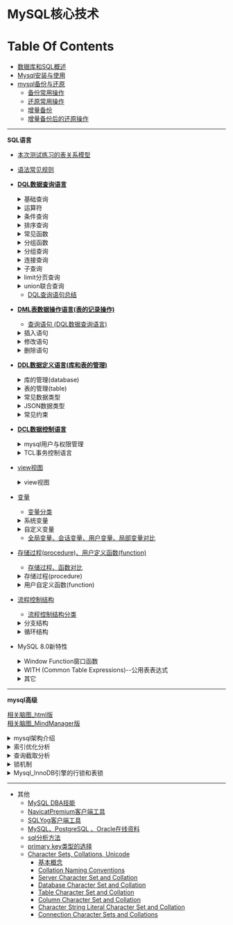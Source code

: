 MySQL核心技术
==


# Table Of Contents
* [数据库和SQL概述](md/数据库和SQL概述.md)
* [Mysql安装与使用](md/Mysql安装与使用.md)
* [mysql备份与还原](md/mysql备份与还原.md)
    * [备份常用操作](md/mysql备份与还原.md#备份常用操作)
    * [还原常用操作](md/mysql备份与还原.md#还原常用操作)
    * [增量备份](md/mysql备份与还原.md#增量备份)
    * [增量备份后的还原操作](md/mysql备份与还原.md#增量备份后的还原操作) 

---

**SQL语言**
* [本次测试练习的表关系模型](/md/1_01_sql常见规则_测试表模型.md#本次测试练习的表关系模型)
* [语法常见规则](md/1_01_sql常见规则_测试表模型.md#语法常见规则)
* [**DQL数据查询语言**](md/2_01_DQL数据查询语言.基础查询.md)
    <details>
    <summary>基础查询</summary>
    
    * [基础查询](md/2_01_DQL数据查询语言.基础查询.md#基础查询)
        * [基本语法](md/2_01_DQL数据查询语言.基础查询.md#基本语法)
        * [查询表中的单个字段](md/2_01_DQL数据查询语言.基础查询.md#查询表中的单个字段)
        * [查询表中的多个字段](md/2_01_DQL数据查询语言.基础查询.md#查询表中的多个字段)
        * [查询表中的所有字段](md/2_01_DQL数据查询语言.基础查询.md#查询表中的所有字段)
        * [查询常量值](md/2_01_DQL数据查询语言.基础查询.md#查询常量值)
        * [查询表达式](md/2_01_DQL数据查询语言.基础查询.md#查询表达式)
        * [查询函数](md/2_01_DQL数据查询语言.基础查询.md#查询函数)
        * [起别名](md/2_01_DQL数据查询语言.基础查询.md#起别名)
        * [distinct去重](md/2_01_DQL数据查询语言.基础查询.md#distinct去重)
        * [+的作用](md/2_01_DQL数据查询语言.基础查询.md#的作用)
    </details>
    
    <details>
        <summary>运算符</summary>
    
    * [算数运算符](md/1_02_运算符.md#算数运算符)
    * [比较运算符](md/1_02_运算符.md#比较运算符)
    * [逻辑运算符](md/1_02_运算符.md#逻辑运算符)
    * [位运算符](md/1_02_运算符.md#位运算符)
    * [赋值运算符](md/1_02_运算符.md#赋值运算符)
    * [运算符的优先级](md/1_02_运算符.md#运算符的优先级) 
    </details>
        
    <details>
    <summary>条件查询</summary>
    
    * [条件查询](md/2_02_DQL数据查询语言.条件查询.md#条件查询)
        * [条件查询分类 >, <, =, <>, !=, >=, <=, <=>; and, or, not; like, between A and B, in (set), is null, is not null](md/2_02_DQL数据查询语言.条件查询.md#条件查询分类)
        * [按条件表达式筛选](md/2_02_DQL数据查询语言.条件查询.md#按条件表达式筛选)
        * [按逻辑表达式筛选](md/2_02_DQL数据查询语言.条件查询.md#按逻辑表达式筛选)
        * [模糊查询](md/2_02_DQL数据查询语言.条件查询.md#模糊查询)
            * [escape '标识符' 显示指定转义](md/2_02_DQL数据查询语言.条件查询.md#模糊查询)
    </details>
    
    <details>
    <summary>排序查询</summary>
     
    * [排序查询](md/2_03_DQL数据查询语言.排序查询.md)
        * [排序查询语法](md/2_03_DQL数据查询语言.排序查询.md#排序查询语法)
    </details>
        
    <details>
    <summary>常见函数</summary>
        
    * [函数概念](md/2_04_DQL数据查询语言.常见函数.md#函数概念)
    * [函数分类](md/2_04_DQL数据查询语言.常见函数.md#函数分类)
    * [单行函数](md/2_04_DQL数据查询语言.常见函数.md#单行函数)
        * [字符串函数](md/2_04_DQL数据查询语言.常见函数.md#字符串函数)
        * [数值函数](md/2_04_DQL数据查询语言.常见函数.md#数值函数)
            * [数值基本函数](md/2_04_DQL数据查询语言.常见函数.md#数值基本函数)
            * [角度与弧度互转函数](md/2_04_DQL数据查询语言.常见函数.md#角度与弧度互转函数)
            * [三角函数](md/2_04_DQL数据查询语言.常见函数.md#三角函数)
            * [指数与对数函数](md/2_04_DQL数据查询语言.常见函数.md#指数与对数函数)
            * [进制间的转换函数](md/2_04_DQL数据查询语言.常见函数.md#进制间的转换函数)
        * [日期、时间函数](md/2_04_DQL数据查询语言.常见函数.md#日期时间函数)
            * [日期、时间函数](md/2_04_DQL数据查询语言.常见函数.md#日期时间函数)
            * [日期与时间戳的转换](md/2_04_DQL数据查询语言.常见函数.md#日期与时间戳的转换)
            * [获取月份、星期、星期数、天数等函数](md/2_04_DQL数据查询语言.常见函数.md#获取月份星期星期数天数等函数)
            * [日期的操作函数](md/2_04_DQL数据查询语言.常见函数.md#日期的操作函数)
            * [计算日期和时间的函数](md/2_04_DQL数据查询语言.常见函数.md#计算日期和时间的函数)
            * [日期、时间的格式化与解析](md/2_04_DQL数据查询语言.常见函数.md#日期时间的格式化与解析)
            * [format匹配模式字母定义](md/2_04_DQL数据查询语言.常见函数.md#format匹配模式字母定义)
        * [MySql信息函数](md/2_04_DQL数据查询语言.常见函数.md#MySql信息函数)
        * [其他函数](md/2_04_DQL数据查询语言.常见函数.md#其他函数)
        * [流程分支控制函数](md/2_04_DQL数据查询语言.常见函数.md#流程分支控制函数)
    </details>
    
    <details>
    <summary>分组函数</summary>
    
    * [分组函数（聚合函数）](md/2_05_DQL数据查询语言.分组函数.md)
        * [分组函数概念与功能](md/2_05_DQL数据查询语言.分组函数.md#分组函数概念与功能)
        * [分组函数概览与总结 SUM, AVG, MAX, MIN, COUNT](md/2_05_DQL数据查询语言.分组函数.md#分组函数概览与总结)
        * [count(*)与count(id)与count(字段)](md/2_05_DQL数据查询语言.分组函数.md#count与countid与count字段)
    </details>
    
    <details>
    <summary>分组查询</summary>
    
    * [分组查询](md/2_06_DQL数据查询语言.分组查询.md)
        * [分组查询语法, group by \[having\]](md/2_06_DQL数据查询语言.分组查询.md#分组查询语法)
        * [分组查询特点](md/2_06_DQL数据查询语言.分组查询.md#分组查询特点)
        * [分组前筛选 where、分组后筛选比较having](md/2_06_DQL数据查询语言.分组查询.md#分组前筛选分组后筛选比较)
        * [分组查询示例](md/2_06_DQL数据查询语言.分组查询.md#分组查询示例)
        * [MySQL获取分组后的top 1和top N记录方法](./exercise/MySQL获取分组后的top%201和top%20N记录.sql)
    </details>
    
    <details>
    <summary>连接查询</summary>
    
    * [连接查询](md/2_07_DQL数据查询语言.连接查询.md)
        * [连接查询分类](md/2_07_DQL数据查询语言.连接查询.md#连接查询分类)
        * [SQL-92连接语法(仅支持内连接)](md/2_07_DQL数据查询语言.连接查询.md#SQL-92连接语法仅支持内连接)
            * [SQL-92语法](md/2_07_DQL数据查询语言.连接查询.md#SQL-92语法)
            * [笛卡尔乘积现象(交叉连接)](md/2_07_DQL数据查询语言.连接查询.md#笛卡尔乘积现象交叉连接)
            * [等值连接](md/2_07_DQL数据查询语言.连接查询.md#等值连接)
            * [非等值连接](md/2_07_DQL数据查询语言.连接查询.md#非等值连接)
            * [自连接(自身内连接)](md/2_07_DQL数据查询语言.连接查询.md#自连接自身内连接)
        * [SQL:1999连接语法](md/2_07_DQL数据查询语言.连接查询.md#SQL1999连接语法)
            * [SQL-92与SQL:1999对比](md/2_07_DQL数据查询语言.连接查询.md#SQL-92与SQL1999对比)
            * [SQL:1999连接语法结构](md/2_07_DQL数据查询语言.连接查询.md#SQL1999连接语法结构)
            * [SQL:1999连接类型分类](md/2_07_DQL数据查询语言.连接查询.md#SQL1999连接类型分类)
            * [内连接](md/2_07_DQL数据查询语言.连接查询.md#内连接)
                * [SQL:1999内连特点](md/2_07_DQL数据查询语言.连接查询.md#SQL1999内连特点)
            * [外连接](md/2_07_DQL数据查询语言.连接查询.md#外连接)
                * [外连接特点](md/2_07_DQL数据查询语言.连接查询.md#外连接特点)
            * [全外连接](md/2_07_DQL数据查询语言.连接查询.md#全外连接)
                * [full outer join全外连接替代方案](md/2_07_DQL数据查询语言.连接查询.md#full-outer-join全外连接替代方案)
            * [交叉链接(即笛卡尔乘积)](md/2_07_DQL数据查询语言.连接查询.md#交叉链接即笛卡尔乘积)
        * [连接查询总结](md/2_07_DQL数据查询语言.连接查询.md#连接查询总结)
    </details>
    
    <details>
    <summary>子查询</summary>
    
    * [子查询](md/2_08_DQL数据查询语言.子查询.md)
        * [子查询分类](md/2_08_DQL数据查询语言.子查询.md#子查询分类)
        * [where或having后面](md/2_08_DQL数据查询语言.子查询.md#where或having后面)
            * [where或having后面子查询特点, in/not in,  any/some,  all](md/2_08_DQL数据查询语言.子查询.md#where或having后面子查询特点)
            * [标量子查询](md/2_08_DQL数据查询语言.子查询.md#标量子查询)
            * [列子查询](md/2_08_DQL数据查询语言.子查询.md#列子查询)
            * [行子查询](md/2_08_DQL数据查询语言.子查询.md#行子查询)
        * [select后面](md/2_08_DQL数据查询语言.子查询.md#select后面)
        * [from后面](md/2_08_DQL数据查询语言.子查询.md#from后面)
        * [exists后面](md/2_08_DQL数据查询语言.子查询.md#exists后面)
    </details>
    
    <details>
    <summary>limit分页查询</summary>
    
    * [limit分页查询](md/2_09_DQL数据查询语言.分页查询.md)
        * [分页查询语法](md/2_09_DQL数据查询语言.分页查询.md#分页查询语法)
        * [分页查询特点](md/2_09_DQL数据查询语言.分页查询.md#分页查询特点)
        * [分页查询案例](md/2_09_DQL数据查询语言.分页查询.md#分页查询案例)
    </details>
    
    <details>
    <summary>union联合查询</summary>
    
    * [union联合查询](md/2_10_DQL数据查询语言.union联合查询_DQL查询语句总结.md)
        * [union联合查询语法](md/2_10_DQL数据查询语言.union联合查询_DQL查询语句总结.md#union联合查询语法)
        * [union联合查询语法应用场景](md/2_10_DQL数据查询语言.union联合查询_DQL查询语句总结.md#union联合查询语法应用场景)
        * [union联合查询特点](md/2_10_DQL数据查询语言.union联合查询_DQL查询语句总结.md#union联合查询特点)
        * [union联合查询案例](md/2_10_DQL数据查询语言.union联合查询_DQL查询语句总结.md#union联合查询案例)
    </details>
    
    * [DQL查询语句总结](md/2_10_DQL数据查询语言.union联合查询_DQL查询语句总结.md#DQL查询语句总结)
* [**DML表数据操作语言(表的记录操作)**](md/3_01_DML表数据操作语言.md)
    * [查询语句 (DQL数据查询语言)](md/2_01_DQL数据查询语言.基础查询.md)
    
    <details>
    <summary>插入语句</summary>
    
    * [插入语句](md/3_01_DML表数据操作语言.md#插入语句)
        * [values多行插入](md/3_01_DML表数据操作语言.md#values多行插入)
        * [set单行插入](md/3_01_DML表数据操作语言.md#set单行插入)
        * [values多行插入、set单行插入对比](md/3_01_DML表数据操作语言.md#values多行插入set单行插入对比)
    </details>
    
    <details>
    <summary>修改语句</summary>
    
    * [修改语句](md/3_01_DML表数据操作语言.md#修改语句)
        * [修改表数据语法](md/3_01_DML表数据操作语言.md#修改表数据语法)
        * [单表修改记录示例](md/3_01_DML表数据操作语言.md#单表修改记录示例)
        * [多表连接修改记录示例](md/3_01_DML表数据操作语言.md#多表连接修改记录示例)
    </details>
    
    <details>
    <summary>删除语句</summary>
    
    * [删除语句](md/3_01_DML表数据操作语言.md#删除语句)
        * [delete删除记录语法](md/3_01_DML表数据操作语言.md#delete删除记录语法)
        * [truncate清空表删除所有记录](md/3_01_DML表数据操作语言.md#truncate清空表删除所有记录)
        * [delete删除记录示例](md/3_01_DML表数据操作语言.md#delete删除记录示例)
        * [truncate清空表删除所有记录示例](md/3_01_DML表数据操作语言.md#truncate清空表删除所有记录示例)
        * [delete删除记录、truncate清空表删除所有记录对比](md/3_01_DML表数据操作语言.md#delete删除记录truncate清空表删除所有记录对比)
    </details>
    
* [**DDL数据定义语言(库和表的管理)**](md/4_01_DDL数据定义语言.库的管理.md)
    <details>
    <summary>库的管理(database)</summary>
    
    * [库的管理](md/4_01_DDL数据定义语言.库的管理.md)
        * [库的创建](md/4_01_DDL数据定义语言.库的管理.md#库的创建)
        * [库的修改](md/4_01_DDL数据定义语言.库的管理.md#库的修改)
        * [库的删除](md/4_01_DDL数据定义语言.库的管理.md#库的删除)
        * [查看库的创建sql](md/4_01_DDL数据定义语言.库的管理.md#查看库的创建sql)
    </details>
    
    <details>
    <summary>表的管理(table)</summary>
    
    * [表的管理](md/4_02_DDL数据定义语言.表的管理.md)
        * [COMMENT注释](md/4_02_DDL数据定义语言.表的管理.md#COMMENT注释)
        * [表的创建](md/4_02_DDL数据定义语言.表的管理.md#表的创建)
        * [表的修改](md/4_02_DDL数据定义语言.表的管理.md#表的修改)
        * [表的删除](md/4_02_DDL数据定义语言.表的管理.md#表的删除)
        * [表的复制](md/4_02_DDL数据定义语言.表的管理.md#表的复制)
        * [查看表的创建sql和表结构](md/4_02_DDL数据定义语言.表的管理.md#查看表的创建sql和表结构)
    * [temporary临时表](md/4_02_DDL数据定义语言.表的管理.md#temporary临时表)
    </details>
    
    <details>
    <summary>常见数据类型</summary>
    
    * [常见数据类型](md/4_03_DDL数据定义语言.常见数据类型.md)
        * [数据类型分类](md/4_03_DDL数据定义语言.常见数据类型.md#数据类型分类)
        * [整型](md/4_03_DDL数据定义语言.常见数据类型.md#整型)
            * [整型占用空间、值范围](md/4_03_DDL数据定义语言.常见数据类型.md#整型占用空间值范围)
            * [整型特点](md/4_03_DDL数据定义语言.常见数据类型.md#整型特点)
            * [整型示例](md/4_03_DDL数据定义语言.常见数据类型.md#整型示例)
        * [小数](md/4_03_DDL数据定义语言.常见数据类型.md#小数)
            * [小数分类](md/4_03_DDL数据定义语言.常见数据类型.md#小数分类)
            * [小数值范围](md/4_03_DDL数据定义语言.常见数据类型.md#小数值范围)
            * [小数示例](md/4_03_DDL数据定义语言.常见数据类型.md#小数示例)
        * [bit类型](md/4_03_DDL数据定义语言.常见数据类型.md#bit类型)
        * [字符型](md/4_03_DDL数据定义语言.常见数据类型.md#字符型)
            * [字符型分类](md/4_03_DDL数据定义语言.常见数据类型.md#字符型分类)
            * [char、varchar比较](md/4_03_DDL数据定义语言.常见数据类型.md#charvarchar比较)
        * [日期时间型](md/4_03_DDL数据定义语言.常见数据类型.md#日期时间型)
            * [日期时间型分类](md/4_03_DDL数据定义语言.常见数据类型.md#日期时间型分类)
            * [datetime、timestamp比较](md/4_03_DDL数据定义语言.常见数据类型.md#datetimetimestamp比较)
        * [java数据类型与mysql数据类型对应表](md/4_03_DDL数据定义语言.常见数据类型.md#java数据类型与mysql数据类型对应表)
    </details>
    
    <details>
    <summary>JSON数据类型</summary>
    
    * [初识mysql json](md/json_mysql.md)
        * [什么是mysql json](md/json_mysql.md#什么是mysql-json)
            * [json类型数据的使用场景](md/json_mysql.md#json类型数据的使用场景)
            * [示例](md/json_mysql.md#示例)
            * [包含json类型字段的表的设计原则](md/json_mysql.md#包含json类型字段的表的设计原则)
            * [json数据类型与json格式的字符串相比的优点](md/json_mysql.md#json数据类型与json格式的字符串相比的优点)
        * [docs](md/json_mysql.md#docs)
        * [以json值建立索引](md/json_mysql.md#以json值建立索引)
        * [建表](md/json_mysql.md#建表)
        * [插入JSON字段](md/json_mysql.md#插入JSON字段)
        * [以json字段内的某个值作为连接查询的条件](#以json字段内的某个值作为连接查询的条件)
        * [JSON字段值的CRUD(增查改删)](#JSON字段值的CRUD)
            * [插入JSON值](md/json_mysql.md#插入JSON值)
            * [查询JSON值](md/json_mysql.md#查询JSON值)
            * [更新JSON值](md/json_mysql.md#更新JSON值)
            * [删除JSON值](md/json_mysql.md#删除JSON值)
    * [JSON Function 列表参考](md/json_functions.md#JSON-Function-Reference)
    * [JSON path的表示](md/json_functions.md#JSON-path)
    * [Functions That Create JSON Values](md/json_functions.md#Functions-That-Create-JSON-Values)
        * [JSON_ARRAY()](md/json_functions.md#JSON_ARRAY)
        * [JSON_OBJECT()](md/json_functions.md#JSON_OBJECT)
        * [JSON_QUOTE()](md/json_functions.md#JSON_QUOTE)
    * [Functions That Search JSON Values](md/json_functions.md#Functions-That-Search-JSON-Values)
        * [column->path](md/json_functions.md#column-path)
        * [column->>path](md/json_functions.md#column-path)
        * [JSON_EXTRACT()](md/json_functions.md#JSON_EXTRACT)
        * [JSON_CONTAINS()](md/json_functions.md#JSON_CONTAINS)
        * [JSON_CONTAINS_PATH()](md/json_functions.md#JSON_CONTAINS_PATH)
        * [JSON_KEYS(json_doc[, path])](md/json_functions.md#JSON_KEYSjson_doc-path)
        * [类似JSON_VALUES()函数的SQL](md/json_functions.md#类似JSON_VALUES函数的SQL)
        * [JSON_OVERLAPS()](md/json_functions.md#JSON_OVERLAPS)
        * [JSON_SEARCH()](md/json_functions.md#JSON_SEARCH)
        * [JSON_VALUE()](md/json_functions.md#JSON_VALUE)
        * [value MEMBER OF(json_array)](md/json_functions.md#value-MEMBER-OFjson_array)
    * [Functions That Modify JSON Values](md/json_functions.md#Functions-That-Modify-JSON-Values)
        * [JSON_ARRAY_APPEND()](md/json_functions.md#JSON_ARRAY_APPEND)
        * [JSON_ARRAY_INSERT()](md/json_functions.md#JSON_ARRAY_INSERT)
        * [JSON_INSERT()](md/json_functions.md#JSON_INSERT)
        * [JSON_REPLACE()](md/json_functions.md#JSON_REPLACE)
        * [JSON_SET()](md/json_functions.md#JSON_SET)
        * [JSON_SET(), JSON_INSERT(), JSON_REPLACE()的对比](md/json_functions.md#JSON_SET-JSON_INSERT-JSON_REPLACE的对比)
        * [JSON_REMOVE()](md/json_functions.md#JSON_REMOVE)
        * [JSON_MERGE()](md/json_functions.md#JSON_MERGE)
        * [JSON_MERGE_PATCH()](md/json_functions.md#JSON_MERGE_PATCH)
        * [JSON_MERGE_PRESERVE()](md/json_functions.md#JSON_MERGE_PRESERVE)
        * [JSON_MERGE_PATCH()对比JSON_MERGE_PRESERVE()](md/json_functions.md#JSON_MERGE_PATCH对比JSON_MERGE_PRESERVE)
        * [JSON_UNQUOTE()](md/json_functions.md#JSON_UNQUOTE)
    * [Functions That Return JSON Value Attributes](md/json_functions.md#Functions-That-Return-JSON-Value-Attributes)
        * [JSON_DEPTH(json_doc)](md/json_functions.md#JSON_DEPTHjson_doc)
        * [JSON_LENGTH(json_doc[, path])](md/json_functions.md#JSON_LENGTHjson_doc-path)
        * [JSON_TYPE(json_val)](md/json_functions.md#JSON_TYPEjson_val)
        * [JSON_VALID(val)](md/json_functions.md#JSON_VALIDval)
    * [JSON Table Functions](md/json_functions.md#JSON-Table-Functions)
        * [JSON_TABLE()](md/json_functions.md#JSON_TABLE)
    * [JSON Schema Validation Functions](md/json_functions.md#JSON-Schema-Validation-Functions)
        * [JSON_SCHEMA_VALID()](md/json_functions.md#JSON_SCHEMA_VALID)
        * [JSON_SCHEMA_VALIDATION_REPORT()](md/json_functions.md#JSON_SCHEMA_VALIDATION_REPORT)
    * [JSON Utility Functions](md/json_functions.md#JSON-Utility-Functions)
        * [JSON_PRETTY(json_val)](md/json_functions.md#JSON_PRETTYjson_val)
        * [JSON_STORAGE_FREE(json_val)](md/json_functions.md#JSON_STORAGE_FREEjson_val)
        * [JSON_STORAGE_SIZE(json_val)](md/json_functions.md#JSON_STORAGE_SIZEjson_val)
        * [CAST()、CONVERT()](md/json_functions.md#CASTCONVERT)
    </details>
    
    <details>
    <summary>常见约束</summary>
    
    * [常见约束](md/4_04_DDL数据定义语言.常见约束.md)
        * [按功能分类(6大约束)](md/4_04_DDL数据定义语言.常见约束.md#按功能分类6大约束)
        * [按作用范围分类](md/4_04_DDL数据定义语言.常见约束.md#按作用范围分类)
        * [添加约束的时机](md/4_04_DDL数据定义语言.常见约束.md#添加约束的时机)
        * [主键约束、唯一约束、外键约束对比](md/4_04_DDL数据定义语言.常见约束.md#主键约束唯一约束外键约束对比)
        * [约束语法](md/4_04_DDL数据定义语言.常见约束.md#约束语法)
        * [创建表时添加约束](md/4_04_DDL数据定义语言.常见约束.md#创建表时添加约束)
        * [修改表时添加约束](md/4_04_DDL数据定义语言.常见约束.md#修改表时添加约束)
        * [修改表时删除约束](md/4_04_DDL数据定义语言.常见约束.md#修改表时删除约束)
        * [自增长列(标识列)](md/4_04_DDL数据定义语言.常见约束.md#自增长列标识列)
        * [foreign key外键约束](md/4_04_DDL数据定义语言.常见约束.md#foreign-key外键约束)
            * [外键特点](md/4_04_DDL数据定义语言.常见约束.md#外键特点)
            * [表之间的关系与外键约束与外键约束](md/4_04_DDL数据定义语言.常见约束.md#表之间的关系与外键约束)
            * [sql外键on delete和on update](md/4_04_DDL数据定义语言.常见约束.md#sql外键on-delete和on-update)
            * [删除被关联的父表或修改其表结构方法](md/4_04_DDL数据定义语言.常见约束.md#删除被关联的父表或修改其表结构方法)
            * [使用外键约束的优点与缺点](md/使用外键约束的优点与缺点.md)
    </details>
    
* [**DCL数据控制语言**](md/5_01_DCL数据控制语言.TCL事务控制语言.md)
    <details>
    <summary>mysql用户与权限管理</summary>
    
    * [mysql用户与权限管理](/md/5_02_DCL数据控制语言.mysql用户与权限管理.md)
        * [ 用户管理](/md/5_02_DCL数据控制语言.mysql用户与权限管理.md#用户管理)
            * [ 用户帐号](/md/5_02_DCL数据控制语言.mysql用户与权限管理.md#用户帐号)
            * [ 创建用户](/md/5_02_DCL数据控制语言.mysql用户与权限管理.md#创建用户)
            * [ 用户重命名](/md/5_02_DCL数据控制语言.mysql用户与权限管理.md#用户重命名)
            * [ 锁定、解锁用户](/md/5_02_DCL数据控制语言.mysql用户与权限管理.md#锁定解锁用户)
            * [ 删除用户](/md/5_02_DCL数据控制语言.mysql用户与权限管理.md#删除用户)
            * [ 修改密码](/md/5_02_DCL数据控制语言.mysql用户与权限管理.md#修改密码)
        * [ 权限管理](/md/5_02_DCL数据控制语言.mysql用户与权限管理.md#权限管理)
            * [ grant授权语法](/md/5_02_DCL数据控制语言.mysql用户与权限管理.md#grant授权语法)
                * [ 权限类别](/md/5_02_DCL数据控制语言.mysql用户与权限管理.md#权限类别)
            * [ revoke回收授权](/md/5_02_DCL数据控制语言.mysql用户与权限管理.md#revoke回收授权)
            * [ 查看指定用户的授权信息](/md/5_02_DCL数据控制语言.mysql用户与权限管理.md#查看指定用户的授权信息)
        * [ 其他](/md/5_02_DCL数据控制语言.mysql用户与权限管理.md#其他)
            * [ 破解数据库密码](/md/5_02_DCL数据控制语言.mysql用户与权限管理.md#破解数据库密码)
    </details>
      
    <details>
    <summary>TCL事务控制语言</summary>
    
    * [TCL事务控制语言](md/5_01_DCL数据控制语言.TCL事务控制语言.md#TCL事务控制语言)
        * [事务特点(ACID)](md/5_01_DCL数据控制语言.TCL事务控制语言.md#事务特点ACID)
        * [事务的使用](md/5_01_DCL数据控制语言.TCL事务控制语言.md#事务的使用)
        * [事务的创建](md/5_01_DCL数据控制语言.TCL事务控制语言.md#事务的创建)
        * [隐式事务](md/5_01_DCL数据控制语言.TCL事务控制语言.md#隐式事务)
        * [显式事务](md/5_01_DCL数据控制语言.TCL事务控制语言.md#显式事务)
        * [显式事务语法](md/5_01_DCL数据控制语言.TCL事务控制语言.md#显式事务语法)
        * [savepoint设置保存点，与rollback搭配使用](md/5_01_DCL数据控制语言.TCL事务控制语言.md#savepoint设置保存点与rollback搭配使用)
        * [事务隔离级别对比](md/5_01_DCL数据控制语言.TCL事务控制语言.md#事务隔离级别对比)
        * [查看事务隔离级别](md/5_01_DCL数据控制语言.TCL事务控制语言.md#查看事务隔离级别)
        * [设置事务隔离级别](md/5_01_DCL数据控制语言.TCL事务控制语言.md#设置事务隔离级别)
        * [查看引擎](md/5_01_DCL数据控制语言.TCL事务控制语言.md#查看引擎)
        * [关闭当前会话的自动提交事务功能](md/5_01_DCL数据控制语言.TCL事务控制语言.md#关闭当前会话的自动提交事务功能)
        * [事务测试](md/5_01_DCL数据控制语言.TCL事务控制语言.md#事务测试)
    </details>
    
* [view视图](md/6_01_view视图.md)
    <details>
    <summary>view视图</summary>
    
    * [使用场景](md/6_01_view视图.md#使用场景)
    * [使用视图好处](md/6_01_view视图.md#使用视图好处)
    * [view视图与表对比](md/6_01_view视图.md#view视图与表对比)
    * [view视图的生命周期](md/6_01_view视图.md#view视图的生命周期)
    * [创建视图](md/6_01_view视图.md#创建视图)
    * [修改视图的sql语句](md/6_01_view视图.md#修改视图的sql语句)
    * [查看视图](md/6_01_view视图.md#查看视图)
    * [删除视图](md/6_01_view视图.md#删除视图)
    * [视图虚拟表数据可更新情况](md/6_01_view视图.md#视图虚拟表数据可更新情况)
    * [具备以下特点的视图不可更行(增删改)](md/6_01_view视图.md#具备以下特点的视图不可更行增删改)
    </details>
    
* [变量](md/7_01_变量.md)
    * [变量分类](md/7_01_变量.md#变量分类)
    <details>
    <summary>系统变量</summary>
    
    * [系统变量](md/7_01_变量.md#系统变量)
        * [全局变量](md/7_01_变量.md#全局变量)
        * [会话变量](md/7_01_变量.md#会话变量)
    </details>
    
    <details>
    <summary>自定义变量</summary>
    
    * [自定义变量](md/7_01_变量.md#自定义变量)
        * [使用步骤](md/7_01_变量.md#使用步骤)
        * [用户变量](md/7_01_变量.md#用户变量)
        * [局部变量](md/7_01_变量.md#局部变量)
    </details>
    
    * [全局变量、会话变量、用户变量、局部变量对比](md/7_01_变量.md#全局变量会话变量用户变量局部变量对比)
    
* [存储过程(procedure)、用户定义函数(function)](md/8_01_存储过程、用户定义函数.md)
    * [存储过程、函数对比](md/8_01_存储过程、用户定义函数.md#存储过程函数对比)
    
    <details>
    <summary>存储过程(procedure)</summary>
    
    * [存储过程](md/8_01_存储过程、用户定义函数.md#存储过程)
        * [创建存储过程语法](md/8_01_存储过程、用户定义函数.md#创建存储过程语法)
        * [创建存储过程示例](md/8_01_存储过程、用户定义函数.md#创建存储过程示例)
        * [创建存储过程示例](md/8_01_存储过程、用户定义函数.md#创建存储过程示例)
        * [查看存储过程](md/8_01_存储过程、用户定义函数.md#查看存储过程)
        * [删除存储过程](md/8_01_存储过程、用户定义函数.md#删除存储过程)
        * [修改存储过程(不能修改参数或存储过程主体，只能修改存储过程特性)](md/8_01_存储过程、用户定义函数.md#修改存储过程不能修改参数或存储过程主体只能修改存储过程特性)
        * [cursor游标的使用](md/8_01_存储过程、用户定义函数.md#cursor游标的使用)
    </details>
    
    <details>
    <summary>用户自定义函数(function)</summary>
    
    * [用户自定义函数](md/8_02_用户定义函数.md)
        * [函数创建语法](md/8_02_用户定义函数.md#函数创建语法)
        * [调用用户自定义函数语法](md/8_02_用户定义函数.md#调用用户自定义函数语法)
        * [创建函数示例](md/8_02_用户定义函数.md#创建函数示例)
        * [查看用户自定义函数](md/8_02_用户定义函数.md#查看用户自定义函数)
        * [删除自定义用户函数](md/8_02_用户定义函数.md#删除自定义用户函数)
        * [修改用户自定义函数(不能更改函数体和参数列表，只能更改函数特性)](md/8_02_用户定义函数.md#修改用户自定义函数不能更改函数体和参数列表只能更改函数特性)
    </details>
    
* [流程控制结构](md/9_01_流程控制结构.md)
    * [流程控制结构分类](md/9_01_流程控制结构.md#流程控制结构分类)
    
    <details>
    <summary>分支结构</summary>
    
    * [分支结构](md/9_01_流程控制结构.md#分支结构)
        * [if函数](md/9_01_流程控制结构.md#if函数)
        * [IFNULL(expr1,expr2)](md/9_01_流程控制结构.md#IFNULLexpr1expr2)
        * [if分支流程控制](md/9_01_流程控制结构.md#if分支)
        * [case结构](md/9_01_流程控制结构.md#case结构)
    </details>
    
    <details>
    <summary>循环结构</summary>
    
    * [循环结构](md/9_01_流程控制结构.md#循环结构)
        * [循环控制 leave label_name(break), iterate label_name(continue)](md/9_01_流程控制结构.md#循环控制)
        * [while循环](md/9_01_流程控制结构.md#while循环)
        * [loop无限循环](md/9_01_流程控制结构.md#loop无限循环)
        * [repeat循环](md/9_01_流程控制结构.md#repeat循环)
        * [循环示例](md/9_01_流程控制结构.md#循环示例)
    </details>

* MySQL 8.0新特性
    <details>
    <summary>Window Function窗口函数</summary>
    
    * [窗口函数是什么](md/11_01_Window_Function.md#窗口函数是什么)
        * [聚合函数做窗口操作](md/11_01_Window_Function.md#聚合函数做窗口操作)
        * [窗口操作演示2](md/11_01_Window_Function.md#窗口操作演示2)
    * [窗口函数列表](md/11_01_Window_Function.md#窗口函数列表)
        * [窗口操作的over_clause语法](md/11_01_Window_Function.md#窗口操作的over_clause语法)
        * [ROW_NUMBER()](md/11_01_Window_Function.md#ROW_NUMBER)
        * [RANK()](md/11_01_Window_Function.md#RANK)
        * [DENSE_RANK()](md/11_01_Window_Function.md#DENSE_RANK)
        * [PERCENT_RANK()](md/11_01_Window_Function.md#PERCENT_RANK)
        * [CUME_DIST()](md/11_01_Window_Function.md#CUME_DIST)
        * [LAG()](md/11_01_Window_Function.md#LAG)
        * [LEAD()](md/11_01_Window_Function.md#LEAD)
        * [FIRST_VALUE(expr)](md/11_01_Window_Function.md#FIRST_VALUEexpr)
        * [LAST_VALUE(expr)](md/11_01_Window_Function.md#LAST_VALUEexpr)
        * [NTH_VALUE(expr, N)](md/11_01_Window_Function.md#NTH_VALUEexpr-N)
        * [NTILE(N)](md/11_01_Window_Function.md#NTILEN)
    </details>
    
    <details>
        <summary>WITH (Common Table Expressions)--公用表表达式</summary>
    
    * [公用表表达式是什么](md/12_01_WITH(Common_Table_Expressions).md#公用表表达式是什么)
    * [公用表表达式语法](md/12_01_WITH(Common_Table_Expressions).md#公用表表达式语法)
    * [允许使用with分句的情形](md/12_01_WITH(Common_Table_Expressions).md#允许使用with分句的情形)
    * [递归公用表达式](md/12_01_WITH(Common_Table_Expressions).md#递归公用表达式)
        * [限制公用表表达式的递归](md/12_01_WITH(Common_Table_Expressions).md#限制公用表表达式的递归)
        * [递归公用表表达式的示例](md/12_01_WITH(Common_Table_Expressions).md#递归公用表表达式的示例)
    </details>
    
    <details>
        <summary>其它</summary>
    
    * [table声明](md/13_01_mysql8新特性.md#table声明)
    * [values声明](md/13_01_mysql8新特性.md#values声明)
    </details>
---

**mysql高级**  

[相关脑图_html版](md/mysql_zhouyang.html)  
[相关脑图_MindManager版](md/mysql_zhouyang_yuan.mmap)  
<details>
<summary>mysql架构介绍</summary>

* [mysql架构介绍](md/mysql高级_01.mysql架构介绍.md#mysql架构介绍)
    * [高级mysql主要工作内容](md/mysql高级_01.mysql架构介绍.md#高级mysql主要工作内容)
    * [修改mysql.cnf配置文件](md/mysql高级_01.mysql架构介绍.md#修改mysql.cnf配置文件)
    * [主要配置文件](md/mysql高级_01.mysql架构介绍.md#主要配置文件)
        * [主要日志文件](md/mysql高级_01.mysql架构介绍.md#主要日志文件)
        * [数据文件](md/mysql高级_01.mysql架构介绍.md#数据文件)
    * [mysql逻辑架构](md/mysql高级_01.mysql架构介绍.md#mysql逻辑架构)
    * [MyiSAM与InnoDB引擎对比](md/mysql高级_01.mysql架构介绍.md#MyiSAM与InnoDB引擎对比)
</details>

<details>
<summary>索引优化分析</summary>

* [引入索引话题](md/mysql高级_02.索引优化分析.md#引入索引话题)
    * [mysql性能下降、sql慢可能原因](md/mysql高级_02.索引优化分析.md#mysql性能下降sql慢可能原因)
    * [sql的执行顺序](md/mysql高级_02.索引优化分析.md#sql的执行顺序)
[7种join连接查询](./2_07_DQL数据查询语言.连接查询.md#连接查询总结)
* [索引简介](md/mysql高级_02.索引优化分析.md#索引简介)
    * [索引分类](md/mysql高级_02.索引优化分析.md#索引分类)
    * [索引类型](md/mysql高级_02.索引优化分析.md#索引类型)
    * [索引名命名规范](md/mysql高级_02.索引优化分析.md#索引名的命名规范)
    * [增查改删索引](md/mysql高级_02.索引优化分析.md#增查改删索引)
    * [需要创建索引情况](md/mysql高级_02.索引优化分析.md#需要创建索引情况)
    * [不适合建索引的情况](md/mysql高级_02.索引优化分析.md#不适合建索引的情况)
* [mysql性能分析和相关指标](md/mysql高级_02.索引优化分析.md#mysql性能分析和相关指标)
    * [explain + sql语句 分析](md/mysql高级_02.索引优化分析.md#explain--sql语句-分析)
    * [explain查询结果各字段含义列表](md/mysql高级_02.索引优化分析.md#explain查询结果各字段含义列表)
    * [explain查询结果各字段含义详解](md/mysql高级_02.索引优化分析.md#explain查询结果各字段含义详解)
        * [id](md/mysql高级_02.索引优化分析.md#id)
        * [select_type](md/mysql高级_02.索引优化分析.md#select_type)
        * [table](md/mysql高级_02.索引优化分析.md#table)
        * [type](md/mysql高级_02.索引优化分析.md#type)
            * [type性能比较](md/mysql高级_02.索引优化分析.md#type性能比较)
        * [possible_keys](md/mysql高级_02.索引优化分析.md#possible_keys)
        * [key](md/mysql高级_02.索引优化分析.md#key)
        * [key_len](md/mysql高级_02.索引优化分析.md#key_len)
        * [Extra](md/mysql高级_02.索引优化分析.md#Extra)
            * [Extra性能比较](md/mysql高级_02.索引优化分析.md#Extra性能比较)
    * [explain示例](md/mysql高级_02.索引优化分析.md#explain示例)
* [连接查询索引优化](md/mysql高级_02.索引优化分析.md#连接查询索引优化)
    * [单表查询分析](md/mysql高级_02.索引优化分析.md#单表查询分析)
    * [两表连接查询分析](md/mysql高级_02.索引优化分析.md#两表连接查询分析)
        * [两表join连接查询优化总结](md/mysql高级_02.索引优化分析.md#两表join连接查询优化总结)
    * [三表连接查询分析](md/mysql高级_02.索引优化分析.md#三表连接查询分析)
        * [三表join连接查询优化总结](md/mysql高级_02.索引优化分析.md#三表join连接查询优化总结)
* [索引失效案例](md/mysql高级_02.索引优化分析.md#索引失效案例)
    * [全值匹配我最爱](md/mysql高级_02.索引优化分析.md#全值匹配我最爱)
    * [最佳左前缀法则](md/mysql高级_02.索引优化分析.md#最佳左前缀法则)
    * [不在索引列上做任何操作](md/mysql高级_02.索引优化分析.md#不在索引列上做任何操作)
    * [索引范围条件右边的索引列失效](md/mysql高级_02.索引优化分析.md#索引范围条件右边的索引列失效)
    * [尽量使用覆盖索引](md/mysql高级_02.索引优化分析.md#尽量使用覆盖索引)
    * [使用不等于(!=或者<>)时索引失效导致全表扫描](md/mysql高级_02.索引优化分析.md#使用不等于=或者时索引失效导致全表扫描)
    * [is null、is not null无法使用索引](md/mysql高级_02.索引优化分析.md#is-nullis-not-null无法使用索引)
    * [like以通配符开头，索引失效导致全表扫描](md/mysql高级_02.索引优化分析.md#like以通配符开头索引失效导致全表扫描)
    * [解决like '%字符串%' 索引失效方法:覆盖索引](md/mysql高级_02.索引优化分析.md#解决like-字符串-索引失效方法覆盖索引)
        * [情况8_5_1: 未建索引](md/mysql高级_02.索引优化分析.md#情况8_5_1-未建索引)
        * [情况8_5_2: 建立索引，index (name, age)](md/mysql高级_02.索引优化分析.md#情况8_5_2-建立索引index-name-age)
        * [解决like'%字符串%'索引不被使用问题的方法小结](md/mysql高级_02.索引优化分析.md#解决like字符串索引不被使用问题的方法小结)
    * [字符串不加单引号索引失效](md/mysql高级_02.索引优化分析.md#字符串不加单引号索引失效)
    * [少用or，用它连接时索引失效](md/mysql高级_02.索引优化分析.md#少用or用它连接时索引失效)
    * [索引案例小结](md/mysql高级_02.索引优化分析.md#索引案例小结)
    * [索引优化小总结口诀](md/mysql高级_02.索引优化分析.md#索引优化小总结口诀)
* [索引使用示例](md/mysql高级_02.索引优化分析.md#索引使用示例)
    * [根据上面创建的索引idx_test03_c1_c2_c3_c4 (c1, c2, c3, c4), 分析以下SQL语句使用索引的情况](md/mysql高级_02.索引优化分析.md#根据上面创建的索引idx_test03_c1_c2_c3_c4-c1-c2-c3-c4-分析以下SQL语句使用索引的情况)
    * [小结](md/mysql高级_02.索引优化分析.md#小结)
* [索引优化一般性建议](md/mysql高级_02.索引优化分析.md#索引优化一般性建议)
</details>

<details>
<summary>查询截取分析</summary>

* [查询优化](md/mysql高级_03.查询截取分析.md#查询优化)
    * [小表驱动大表示例](md/mysql高级_03.查询截取分析.md#小表驱动大表示例)
    * [order by关键字优化](md/mysql高级_03.查询截取分析.md#order-by关键字优化)
        * [order by排序方式案例](md/mysql高级_03.查询截取分析.md#order-by排序方式案例)
        * [如何让order by使用index方式排序](md/mysql高级_03.查询截取分析.md#如何让order-by使用index方式排序)
        * [filesort排序的两种算法](md/mysql高级_03.查询截取分析.md#filesort排序的两种算法)
            * [双路排序算法](md/mysql高级_03.查询截取分析.md#双路排序算法)
            * [单路算法](md/mysql高级_03.查询截取分析.md#单路算法)
        * [order by相关的优化策略](md/mysql高级_03.查询截取分析.md#order-by相关的优化策略)
        * [order by关键字小结](md/mysql高级_03.查询截取分析.md#order-by关键字小结)
    * [group by关键字优化](md/mysql高级_03.查询截取分析.md#group-by关键字优化)
* [慢查询日志](md/mysql高级_03.查询截取分析.md#慢查询日志)
    * [临时开启慢查询日志](md/mysql高级_03.查询截取分析.md#临时开启慢查询日志)
    * [永久开启慢查询日志](md/mysql高级_03.查询截取分析.md#永久开启慢查询日志)
    * [查看慢查询日志](md/mysql高级_03.查询截取分析.md#查看慢查询日志)
    * [mysqldumpshow慢查询日志分析工具](md/mysql高级_03.查询截取分析.md#mysqldumpshow慢查询日志分析工具)
        * [mysqldumpshow工作常用参考](md/mysql高级_03.查询截取分析.md#mysqldumpshow工作常用参考)
* [批量插入数据脚本](md/mysql高级_03.查询截取分析.md#批量插入数据脚本)
* [show profiles、show profile性能查看与分析](md/mysql高级_03.查询截取分析.md#show-profilesshow-profile性能查看与分析)
    * [开启性能收集功能](md/mysql高级_03.查询截取分析.md#开启性能收集功能)
    * [show profiles](md/mysql高级_03.查询截取分析.md#show-profiles)
    * [show profile](md/mysql高级_03.查询截取分析.md#show-profile)
    * [日常开发需要注意的事项](md/mysql高级_03.查询截取分析.md#日常开发需要注意的事项)
* [Performance Schema性能查看与分析](md/mysql高级_03.查询截取分析.md#Performance-Schema性能查看与分析)
    * [使用Performance Schema准备工作](md/mysql高级_03.查询截取分析.md#使用Performance-Schema准备工作)
    * [执行要分析性能的SQL语句](md/mysql高级_03.查询截取分析.md#执行要分析性能的SQL语句)
    * [Performance Schema查看性能与分析](md/mysql高级_03.查询截取分析.md#Performance-Schema查看性能与分析)
* [sys Schema性能查看与分析](md/mysql高级_03.查询截取分析.md#sys-Schema性能查看与分析)
* [全局日志](md/mysql高级_03.查询截取分析.md#全局日志)
</details>

<details>
<summary>锁机制</summary>

* [mysql锁定义](md/mysql高级_04.锁机制.md#mysql锁定义)
* [锁的分类](md/mysql高级_04.锁机制.md#锁的分类)
* [MyISAM表锁](md/mysql高级_04.锁机制.md#MyISAM表锁)
    * [手动加表锁语法](md/mysql高级_04.锁机制.md#手动加表锁语法)
    * [查看表上加过的锁](md/mysql高级_04.锁机制.md#查看表上加过的锁)
    * [释放表锁(所有表)](md/mysql高级_04.锁机制.md#释放表锁所有表)
    * [表读锁案例](md/mysql高级_04.锁机制.md#表读锁案例)
    * [表写锁案例](md/mysql高级_04.锁机制.md#表写锁案例)
    * [表锁分析](md/mysql高级_04.锁机制.md#表锁分析)
* [InnoDB行锁](md/mysql高级_04.锁机制.md#InnoDB行锁)
    * [innodb表的表锁、行锁](md/mysql高级_04.锁机制.md#innodb表的表锁行锁)
    * [准备工作](md/mysql高级_04.锁机制.md#准备工作)
    * [行锁对于操作同一行将会阻塞](md/mysql高级_04.锁机制.md#行锁对于操作同一行将会阻塞)
    * [行锁对操作不同的行互不影响](md/mysql高级_04.锁机制.md#行锁对操作不同的行互不影响)
    * [无索引行锁升级为表锁](md/mysql高级_04.锁机制.md#无索引行锁升级为表锁)
    * [表中存在了一个行锁，其他会话再上表锁将被阻塞](md/mysql高级_04.锁机制.md#表中存在了一个行锁其他会话再上表锁将被阻塞)
    * [间隙锁危害](md/mysql高级_04.锁机制.md#间隙锁危害)
    * [innodb表手动锁定行](md/mysql高级_04.锁机制.md#innodb表手动锁定行)
    * [行锁分析](md/mysql高级_04.锁机制.md#行锁分析)
    * [补充](md/mysql高级_04.锁机制.md#补充)
        * [充实示例1](md/mysql高级_04.锁机制.md#充实示例1)
        * [充实示例2](md/mysql高级_04.锁机制.md#充实示例2)
    * [InnoDB表优化建议](md/mysql高级_04.锁机制.md#InnoDB表优化建议)
* [BDB页锁](md/mysql高级_04.锁机制.md#BDB页锁)
</details>

<details>
<summary>Mysql_InnoDB引擎的行锁和表锁</summary>
  
* [简介](md/mysql高级_04.锁机制.Mysql_InnoDB引擎的行锁和表锁.md#简介)
* [行锁和表锁](md/mysql高级_04.锁机制.Mysql_InnoDB引擎的行锁和表锁.md#行锁和表锁)
    * [锁的一些概念](md/mysql高级_04.锁机制.Mysql_InnoDB引擎的行锁和表锁.md#锁的一些概念)
    * [行锁的类型](md/mysql高级_04.锁机制.Mysql_InnoDB引擎的行锁和表锁.md#行锁的类型)
        * [加共享锁语法](md/mysql高级_04.锁机制.Mysql_InnoDB引擎的行锁和表锁.md#加共享锁语法)
        * [加排它锁语法](md/mysql高级_04.锁机制.Mysql_InnoDB引擎的行锁和表锁.md#加排它锁语法)
    * [行锁的实现](md/mysql高级_04.锁机制.Mysql_InnoDB引擎的行锁和表锁.md#行锁的实现)
    * [示例0](md/mysql高级_04.锁机制.Mysql_InnoDB引擎的行锁和表锁.md#示例0)
    * [示例1](md/mysql高级_04.锁机制.Mysql_InnoDB引擎的行锁和表锁.md#示例1)
    * [示例2](md/mysql高级_04.锁机制.Mysql_InnoDB引擎的行锁和表锁.md#示例2)
* [InnoDB四种锁共存逻辑关系](md/mysql高级_04.锁机制.Mysql_InnoDB引擎的行锁和表锁.md#InnoDB四种锁共存逻辑关系)
</details>

---

* 其他
    * [MySQL DBA技能](md/mysql_DBA技能.md)
    * [NavicatPremium客户端工具](md/NavicatPremium.md)
    * [SQLYog客户端工具](md/SQLYog.md)
    * [MySQL、PostgreSQL 、Oracle在线资料](https://www.techonthenet.com/mysql/index.php)
    * [sql分析方法](md/sql分析方法.md)
    * [primary key类型的选择](md/primary_key_and_type.md)
    * [Character Sets, Collations, Unicode](md/CharacterSets,Collations,Unicode.md)
        * [基本概念](md/CharacterSets,Collations,Unicode.md#基本概念)
        * [Collation Naming Conventions](md/CharacterSets,Collations,Unicode.md#Collation-Naming-Conventions)
        * [Server Character Set and Collation](md/CharacterSets,Collations,Unicode.md#Server-Character-Set-and-Collation)
        * [Database Character Set and Collation](md/CharacterSets,Collations,Unicode.md#Database-Character-Set-and-Collation)
        * [Table Character Set and Collation](md/CharacterSets,Collations,Unicode.md#Table-Character-Set-and-Collation)
        * [Column Character Set and Collation](md/CharacterSets,Collations,Unicode.md#Column-Character-Set-and-Collation)
        * [Character String Literal Character Set and Collation](md/CharacterSets,Collations,Unicode.md#Character-String-Literal-Character-Set-and-Collation)
        * [Connection Character Sets and Collations](md/CharacterSets,Collations,Unicode.md#Connection-Character-Sets-and-Collations)
